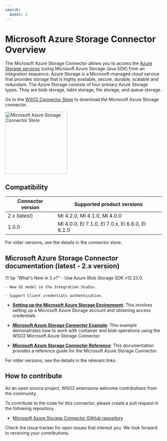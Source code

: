 ```yaml
---
search:
  boost: 2
---
```


# Microsoft Azure Storage Connector Overview

The Microsoft Azure Storage Connector allows you to access the [Azure Storage services](https://azure.microsoft.com/en-us/) (using Microsoft Azure Storage Java SDK) from an integration sequence. Azure Storage is a Microsoft-managed cloud service that provides storage that is highly available, secure, durable, scalable and redundant. The Azure Storage consists of four primary Azure Storage types. They are blob storage, table storage, file storage, and queue storage.

Go to the <a target="_blank" href="https://store.wso2.com/connector/esb-connector-msazurestorage">WSO2 Connector Store</a> to download the Microsoft Azure Storage connector.

<img src="{{base_path}}/assets/img/integrate/connectors/azure-store.png" title="Microsoft Azure Storage Connector Store" width="200" alt="Microsoft Azure Storage Connector Store"/>

## Compatibility

| Connector version | Supported product versions |
| ------------- |------------- |
|  2.x (latest)        |  MI 4.2.0, MI 4.1.0, MI 4.0.0 |
|  1.0.0        |  MI 4.0.0, EI 7.1.0, EI 7.0.x, EI 6.6.0, EI 6.1.0 |

For older versions, see the details in the connector store.

## Microsoft Azure Storage Connector documentation (latest - 2.x version)

!!! tip "What's New in 2.x?"
    - Use Azure Blob Storage SDK v12.23.0.

    - New UI model in the Integration Studio.

    - Support Client credentials authentication.

* **[Setting up the Microsoft Azure Storage Environment]({{base_path}}/reference/connectors/microsoft-azure-storage-connector/microsoft-azure-storage-configuration/)**: This involves setting up a Microsoft Azure Storage account and obtaining access credentials.

* **[Microsoft Azure Storage Connector Example]({{base_path}}/reference/connectors/microsoft-azure-storage-connector/2.x/microsoft-azure-storage-connector-example/)**: This example demonstrates how to work with container and blob operations using the WSO2 Microsoft Azure Storage Connector. 

* **[Microsoft Azure Storage Connector Reference]({{base_path}}/reference/connectors/microsoft-azure-storage-connector/2.x/microsoft-azure-storage-reference/)**: This documentation provides a reference guide for the Microsoft Azure Storage Connector.

For older versions, see the details in the relevant links.

## How to contribute

As an open source project, WSO2 extensions welcome contributions from the community. 

To contribute to the code for this connector, please create a pull request in the following repository. 

* [Microsoft Azure Storage Connector GitHub repository](https://github.com/wso2-extensions/esb-connector-msazurestorage/)

Check the issue tracker for open issues that interest you. We look forward to receiving your contributions.
